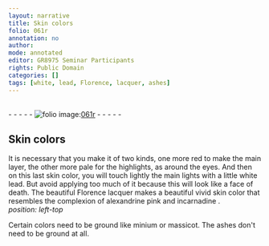 ```yaml
---
layout: narrative
title: Skin colors
folio: 061r
annotation: no
author:
mode: annotated
editor: GR8975 Seminar Participants
rights: Public Domain
categories: []
tags: [white, lead, Florence, lacquer, ashes]
---
```


 <br/>- - - - - <a href="http://gallica.bnf.fr/ark:/12148/btv1b10500001g/f127.image"><img src="../assets/photo-icon.png" alt="folio image: " style="display:inline-block; margin-bottom:-3px;"/>061r</a> - - - - - <br/> 
## Skin colors

 
It is necessary that you make it of two kinds, one more <span class="color">red</span> to make the main layer, the other more pale for the highlights, as around the eyes. And then on this last skin color, you will touch lightly the main lights with a little <span class="material">white lead</span>. But avoid applying too much of it because this will look like a face of death. The beautiful <span class="material">Florence lacquer</span> makes a beautiful vivid skin color that resembles the complexion of <span class="color">alexandrine pink</span> and <span class="color">incarnadine</span>
. 
*position: left-top*

 Certain colors need to be ground like minium or massicot. The <span class="material">ashes</span> don't need to be ground at all.
 